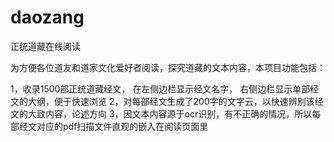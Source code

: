 # daozang
正统道藏在线阅读

为方便各位道友和道家文化爱好者阅读，探究道藏的文本内容，本项目功能包括：

1，收录1500部正统道藏经文， 在左侧边栏显示经文名字， 右侧边栏显示单部经文的大纲，便于快速浏览
2，对每部经文生成了200字的文字云，以快速辨别该经文的大致内容，论述方向
3，因文本内容源于ocr识别，有不正确的情况，所以每部经文对应的pdf扫描文件直观的嵌入在阅读页面里
